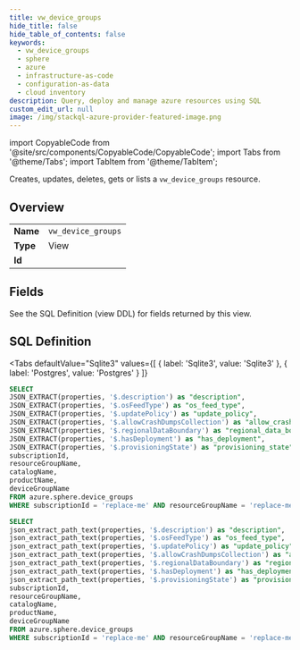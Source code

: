 ```yaml
--- 
title: vw_device_groups
hide_title: false
hide_table_of_contents: false
keywords:
  - vw_device_groups
  - sphere
  - azure
  - infrastructure-as-code
  - configuration-as-data
  - cloud inventory
description: Query, deploy and manage azure resources using SQL
custom_edit_url: null
image: /img/stackql-azure-provider-featured-image.png
---
```


import CopyableCode from '@site/src/components/CopyableCode/CopyableCode';
import Tabs from '@theme/Tabs';
import TabItem from '@theme/TabItem';

Creates, updates, deletes, gets or lists a <code>vw_device_groups</code> resource.

## Overview
<table><tbody>
<tr><td><b>Name</b></td><td><code>vw_device_groups</code></td></tr>
<tr><td><b>Type</b></td><td>View</td></tr>
<tr><td><b>Id</b></td><td><CopyableCode code="azure.sphere.vw_device_groups" /></td></tr>
</tbody></table>

## Fields

See the SQL Definition (view DDL) for fields returned by this view.

## SQL Definition

<Tabs
defaultValue="Sqlite3"
values={[
{ label: 'Sqlite3', value: 'Sqlite3' },
{ label: 'Postgres', value: 'Postgres' }
]}
>
<TabItem value="Sqlite3">

```sql
SELECT
JSON_EXTRACT(properties, '$.description') as "description",
JSON_EXTRACT(properties, '$.osFeedType') as "os_feed_type",
JSON_EXTRACT(properties, '$.updatePolicy') as "update_policy",
JSON_EXTRACT(properties, '$.allowCrashDumpsCollection') as "allow_crash_dumps_collection",
JSON_EXTRACT(properties, '$.regionalDataBoundary') as "regional_data_boundary",
JSON_EXTRACT(properties, '$.hasDeployment') as "has_deployment",
JSON_EXTRACT(properties, '$.provisioningState') as "provisioning_state",
subscriptionId,
resourceGroupName,
catalogName,
productName,
deviceGroupName
FROM azure.sphere.device_groups
WHERE subscriptionId = 'replace-me' AND resourceGroupName = 'replace-me' AND catalogName = 'replace-me' AND productName = 'replace-me';
```

</TabItem>
<TabItem value="Postgres">

```sql
SELECT
json_extract_path_text(properties, '$.description') as "description",
json_extract_path_text(properties, '$.osFeedType') as "os_feed_type",
json_extract_path_text(properties, '$.updatePolicy') as "update_policy",
json_extract_path_text(properties, '$.allowCrashDumpsCollection') as "allow_crash_dumps_collection",
json_extract_path_text(properties, '$.regionalDataBoundary') as "regional_data_boundary",
json_extract_path_text(properties, '$.hasDeployment') as "has_deployment",
json_extract_path_text(properties, '$.provisioningState') as "provisioning_state",
subscriptionId,
resourceGroupName,
catalogName,
productName,
deviceGroupName
FROM azure.sphere.device_groups
WHERE subscriptionId = 'replace-me' AND resourceGroupName = 'replace-me' AND catalogName = 'replace-me' AND productName = 'replace-me';
```

</TabItem>
</Tabs>
